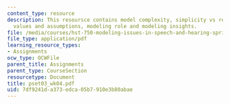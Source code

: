 ```yaml
---
content_type: resource
description: This resoursce contains model complexity, simplicity vs realism, parameter
  values and assumptions, modeling role and modeling insights.
file: /media/courses/hst-750-modeling-issues-in-speech-and-hearing-spring-2006/7df9241da373edca05b7910e3b80abae_pset03_wk04.pdf
file_type: application/pdf
learning_resource_types:
- Assignments
ocw_type: OCWFile
parent_title: Assignments
parent_type: CourseSection
resourcetype: Document
title: pset03_wk04.pdf
uid: 7df9241d-a373-edca-05b7-910e3b80abae
---
```


